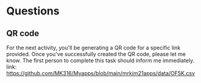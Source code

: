 # Questions

## QR code

For the next activity, you'll be generating a QR code for a specific link provided. Once you've successfully created the QR code, please let me know. The first person to complete this task should inform me immediately. 
link: https://github.com/MK316/Myapps/blob/main/mrkim21apps/data/OF5K.csv

## 
